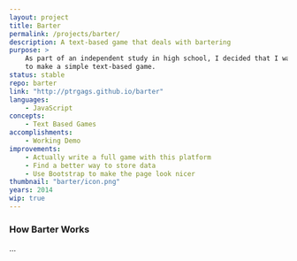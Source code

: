 ```yaml
---
layout: project
title: Barter
permalink: /projects/barter/
description: A text-based game that deals with bartering
purpose: >
    As part of an independent study in high school, I decided that I wanted
    to make a simple text-based game.
status: stable
repo: barter
link: "http://ptrgags.github.io/barter"
languages:
    - JavaScript
concepts:
    - Text Based Games
accomplishments:
    - Working Demo
improvements:
    - Actually write a full game with this platform
    - Find a better way to store data
    - Use Bootstrap to make the page look nicer
thumbnail: "barter/icon.png"
years: 2014
wip: true
---
```


### How Barter Works

...
